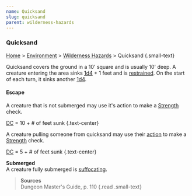 ```yaml
---
name: Quicksand
slug: quicksand
parent: wilderness-hazards
---
```

### Quicksand
[Home](dm-operations-center) > [Environment](environment-menu) > [Wilderness Hazards](wilderness-hazards) > Quicksand {.small-text}

Quicksand covers the ground in a 10' square and is usually 10' deep. A creature entering the area sinks [1d4](/roll/1d4) + 1 feet and is [restrained](restrained). On the start of each turn, it sinks another [1d4](/roll/1d4).

#### Escape
A creature that is not submerged may use it's action to make a [Strength](strength) check.

[DC](difficulty-class) = 10 + # of feet sunk {.text-center}

A creature pulling someone from quicksand may use their [action](action) to make a [Strength](strength) check.

[DC](difficulty-class) = 5 + # of feet sunk {.text-center}

**Submerged**<br/>
A creature fully submerged is [suffocating](suffocating).

> **Sources** <br/>
> Dungeon Master's Guide, p. 110
{.read .small-text}
